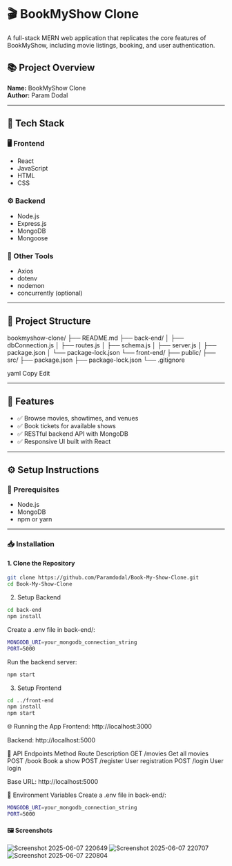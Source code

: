 # 🎬 BookMyShow Clone

A full-stack MERN web application that replicates the core features of BookMyShow, including movie listings, booking, and user authentication.

## 📚 Project Overview

**Name:** BookMyShow Clone  
**Author:** Param Dodal  

---

## 🧰 Tech Stack

### 🖥️ Frontend
- React
- JavaScript
- HTML
- CSS

### ⚙️ Backend
- Node.js
- Express.js
- MongoDB
- Mongoose

### 🔧 Other Tools
- Axios
- dotenv
- nodemon
- concurrently (optional)

---

## 📁 Project Structure

bookmyshow-clone/
├── README.md
├── back-end/
│ ├── dbConnection.js
│ ├── routes.js
│ ├── schema.js
│ ├── server.js
│ ├── package.json
│ └── package-lock.json
└── front-end/
├── public/
├── src/
├── package.json
├── package-lock.json
└── .gitignore

yaml
Copy
Edit

---

## 🚀 Features

- ✅ Browse movies, showtimes, and venues  
- ✅ Book tickets for available shows  
- ✅ RESTful backend API with MongoDB  
- ✅ Responsive UI built with React  

---

## ⚙️ Setup Instructions

### 📌 Prerequisites
- Node.js
- MongoDB
- npm or yarn

---

### 📥 Installation

#### 1. Clone the Repository

```bash
git clone https://github.com/Paramdodal/Book-My-Show-Clone.git
cd Book-My-Show-Clone
```
2. Setup Backend
```bash
cd back-end
npm install
```
Create a .env file in back-end/:
```bash
MONGODB_URI=your_mongodb_connection_string
PORT=5000
```
Run the backend server:
```bash
npm start
```
3. Setup Frontend
```bash
cd ../front-end
npm install
npm start
```
🌐 Running the App
Frontend: http://localhost:3000

Backend: http://localhost:5000

🔗 API Endpoints
Method	Route	Description
GET	  /movies	Get all movies
POST	/book	Book a show
POST	/register	User registration
POST	/login	User login

Base URL: http://localhost:5000

🔐 Environment Variables
Create a .env file in back-end/:
```bash
MONGODB_URI=your_mongodb_connection_string
PORT=5000
```
#### 🖼️ Screenshots

![Screenshot 2025-06-07 220649](https://github.com/user-attachments/assets/533e8ebb-ecca-48b6-8277-fa1fd73f6c83)
![Screenshot 2025-06-07 220707](https://github.com/user-attachments/assets/478e6c2a-8969-4c72-94b3-e1f42c2bb7ae)
![Screenshot 2025-06-07 220804](https://github.com/user-attachments/assets/f312f837-c799-4518-868d-0d2d25abc8db)


